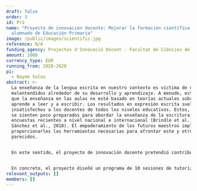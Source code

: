 ```yaml
---
draft: false
order: 3
id: Pr2
name: "Proyecto de innovación docente: Mejorar la formación científica del
  alumnado de Educación Primaria"
image: /public/images/scientific.jpg
reference: N/A
funding_agency: Projectes d'Innovació Docent - Facultat de Ciències de l'Educació, UAB
amount: 1000
currency_type: EUR
running_from: 2020-2020
pi:
  - Naymé Salas
abstract: >-
  La enseñanza de la lengua escrita en nuestro contexto es víctima de numerosos
  malentendidos alrededor de su desarrollo y aprendizaje. A menudo, esto provoca
  que la enseñanza en las aulas no esté basado en teorías actuales sobre cómo se
  aprende a leer y a escribir. Los resultados en expresión escrita suelen dejar
  insatisfechos a los docentes de todos los niveles educativos. Estos, además,
  se sienten poco preparados para abordar la enseñanza de la escritura, según
  encuestas recientes a nivel nacional e internacional (Brindle et al., 2016;
  Sánchez et al., 2018). El empoderamiento de los futuros maestros implica
  proporcionarles las herramientas necesarias para afrontar este y otros retos
  parecidos. 


  En este sentido, el proyecto de innovación docente pretendió contribuir a la cultura científica de docentes y otros educadores del ámbito del lenguaje. El objetivo fue que los futuros profesionales educativos den importancia a las prácticas de aula informadas por la evidencia científica (Davies, 1999; Ferrero et al., 2016). La formación en ciencia de los futuros educadores permitirá que (1) tengan facilidad para estar al corriente de nuevos hallazgos e innovaciones pedagógicas en el campo de la escritura (y otros dominios); (2) sean capaces de integrar sus conocimientos previos y experiencia con evidencia empírica de calidad; (3) eviten aplicar metodologías que no han sido probadas con rigor; y (4) transmitan el valor de la ciencia como productora de conocimiento a sus alumnos. 


  En concreto, el proyecto diseñó un programa de 10 sesiones de tutorización en el marco de la asignatura de TFG de los grados implicados (GIBA y GL). Hemos considerado que la realización de un TFG de tipo empírico era una excelente oportunidad para confrontar los alumnos con el funcionamiento científico en un ámbito de máxima relevancia para ellos como futuros educadores: la didáctica de la lengua escrita. Dado que la duración del proyecto era solo de un semestre (octubre-enero), la implementación todavía estaba en curso en el momento de la confección de esta memoria final.
relevant_outputs: []
members: []
---
```

